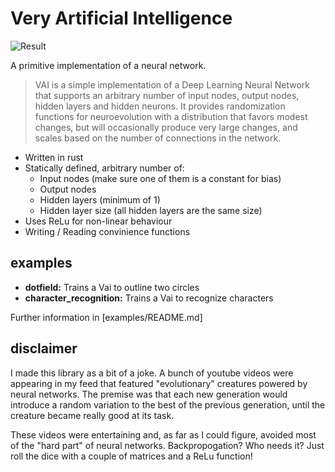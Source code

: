 Very Artificial Intelligence
============================

![Result](https://github.com/Kenkron/vai/actions/workflows/rust.yml/badge.svg)

A primitive implementation of a neural network.

> VAI is a simple implementation of a Deep Learning Neural Network
> that supports an arbitrary number of input nodes, output nodes, hidden layers
> and hidden neurons. It provides randomization functions for neuroevolution
> with a distribution that favors modest changes, but will occasionally produce
> very large changes, and scales based on the number of connections in the
> network.

 * Written in rust
 * Statically defined, arbitrary number of:
   * Input nodes (make sure one of them is a constant for bias)
   * Output nodes
   * Hidden layers (minimum of 1)
   * Hidden layer size (all hidden layers are the same size)
 * Uses ReLu for non-linear behaviour
 * Writing / Reading convinience functions

examples
--------

 * **dotfield:** Trains a Vai to outline two circles
 * **character_recognition:** Trains a Vai to recognize characters
 
Further information in [examples/README.md]

disclaimer
----------

I made this library as a bit of a joke. A bunch of youtube videos were appearing
in my feed that featured "evolutionary" creatures powered by neural networks.
The premise was that each new generation would introduce a random variation to
the best of the previous generation, until the creature became really good at
its task.

These videos were entertaining and, as far as I could figure, avoided most
of the "hard part" of neural networks. Backpropogation? Who needs it?
Just roll the dice with a couple of matrices and a ReLu function!

